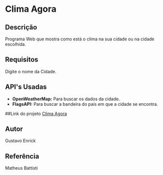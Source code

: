 # Clima Agora

## Descrição
Programa Web que mostra como está o clima na sua cidade ou na cidade escolhida.

## Requisitos
Digite o nome da Cidade.

## API's Usadas
- **OpenWeatherMap:** Para buscar os dados da cidade.
- **FlagsAPI:** Para buscar a bandeira do país em que a cidade se encontra.

##Link do projeto
[Clima Agora](https://clima-agora-gustavo.netlify.app/)
## Autor
Gustavo Enrick

## Referência
Matheus Battisti
